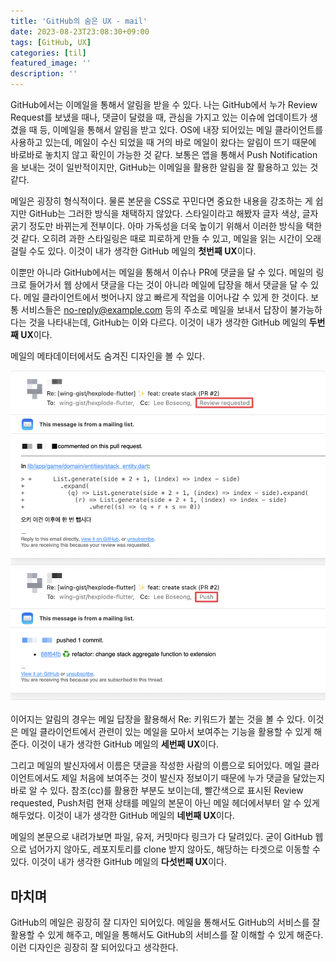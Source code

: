 ```yaml
---
title: 'GitHub의 숨은 UX - mail'
date: 2023-08-23T23:08:30+09:00
tags: [GitHub, UX]
categories: [til]
featured_image: ''
description: ''
---
```


GitHub에서는 이메일을 통해서 알림을 받을 수 있다.
나는 GitHub에서 누가 Review Request를 보냈을 때나, 댓글이 달렸을 때, 관심을 가지고 있는 이슈에
업데이트가 생겼을 때 등, 이메일을 통해서 알림을 받고 있다. OS에 내장 되어있는 메일 클라이언트를 사용하고
있는데, 메일이 수신 되었을 때 거의 바로 메일이 왔다는 알림이 뜨기 때문에 바로바로 놓치지 않고 확인이
가능한 것 같다. 보통은 앱을 통해서 Push Notification을 보내는 것이 일반적이지만, GitHub는
이메일을 활용한 알림을 잘 활용하고 있는 것 같다.

메일은 굉장히 형식적이다. 물론 본문을 CSS로 꾸민다면 중요한 내용을 강조하는 게 쉽지만 GitHub는
그러한 방식을 채택하지 않았다. 스타일이라고 해봤자 글자 색상, 글자 굵기 정도만 바뀌는게 전부이다.
아마 가독성을 더욱 높이기 위해서 이러한 방식을 택한 것 같다. 오히려 과한 스타일링은 때로 피로하게 만들
수 있고, 메일을 읽는 시간이 오래 걸릴 수도 있다. 이것이 내가 생각한 GitHub 메일의 **첫번째 UX**이다.

이뿐만 아니라 GitHub에서는 메일을 통해서 이슈나 PR에 댓글을 달 수 있다. 메일의 링크로 들어가서
웹 상에서 댓글을 다는 것이 아니라 메일에 답장을 해서 댓글을 달 수 있다. 메일 클라이언트에서 벗어나지 않고
빠르게 작업을 이어나갈 수 있게 한 것이다. 보통 서비스들은 no-reply@example.com 등의 주소로 메일을
보내서 답장이 불가능하다는 것을 나타내는데, GitHub는 이와 다르다. 이것이 내가 생각한 GitHub 메일의
**두번째 UX**이다.

메일의 메타데이터에서도 숨겨진 디자인을 볼 수 있다.

![mail-light](./mail-light.png)

이어지는 알림의 경우는 메일 답장을 활용해서 Re: 키워드가 붙는 것을 볼 수 있다. 이것은 메일 클라이언트에서
관련이 있는 메일을 모아서 보여주는 기능을 활용할 수 있게 해준다. 이것이 내가 생각한 GitHub 메일의
**세번째 UX**이다.

그리고 메일의 발신자에서 이름은 댓글을 작성한 사람의 이름으로 되어있다. 메일 클라이언트에서도 제일 처음에
보여주는 것이 발신자 정보이기 때문에 누가 댓글을 달았는지 바로 알 수 있다. 참조(cc)를 활용한 부분도
보이는데, 빨간색으로 표시된 Review requested, Push처럼 현재 상태를 메일의 본문이 아닌
메일 헤더에서부터 알 수 있게 해두었다. 이것이 내가 생각한 GitHub 메일의 **네번째 UX**이다.

메일의 본문으로 내려가보면 파일, 유저, 커밋마다 링크가 다 달려있다. 굳이 GitHub 웹으로 넘어가지 않아도,
레포지토리를 clone 받지 않아도, 해당하는 타겟으로 이동할 수 있다. 이것이 내가 생각한 GitHub 메일의
**다섯번째 UX**이다.

## 마치며

GitHub의 메일은 굉장히 잘 디자인 되어있다. 메일을 통해서도 GitHub의 서비스를 잘 활용할 수 있게 해주고,
메일을 통해서도 GitHub의 서비스를 잘 이해할 수 있게 해준다. 이런 디자인은 굉장히 잘 되어있다고 생각한다.
